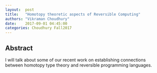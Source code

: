 ```yaml
--- 
layout:  post 
title:   "Homotopy theoretic aspects of Reversible Computing"
authors: "Vikraman Choudhury"
date:    2017-09-01 04:45:00
categories: Choudhury Fall2017
--- 
```



## Abstract

I will talk about some of our recent work on establishing connections
between homotopy type theory and reversible programming languages.
